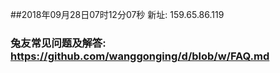 ##2018年09月28日07时12分07秒 新址: 159.65.86.119
### 兔友常见问题及解答: https://github.com/wanggonging/d/blob/w/FAQ.md

